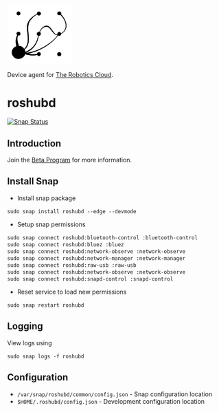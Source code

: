 <img src=./icons/roshub_vector_logo.svg width=150>

Device agent for [The Robotics Cloud](https://roshub.io).

# roshubd

[![Snap Status](https://build.snapcraft.io/badge/roshub/roshubd.svg)](https://build.snapcraft.io/user/roshub/roshubd)

## Introduction

Join the [Beta Program](https://beta.roshub.io) for more information.

## Install Snap

 * Install snap package

```
sudo snap install roshubd --edge --devmode
```

 * Setup snap permissions

```
sudo snap connect roshubd:bluetooth-control :bluetooth-control
sudo snap connect roshubd:bluez :bluez
sudo snap connect roshubd:network-observe :network-observe
sudo snap connect roshubd:network-manager :network-manager
sudo snap connect roshubd:raw-usb :raw-usb
sudo snap connect roshubd:network-observe :network-observe
sudo snap connect roshubd:snapd-control :snapd-control
```

 * Reset service to load new permissions

```
sudo snap restart roshubd
```

## Logging

View logs using

```
sudo snap logs -f roshubd
```

## Configuration


 * `/var/snap/roshubd/common/config.json` - Snap configuration location
 * `$HOME/.roshubd/config.json` - Development configuration location

